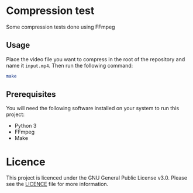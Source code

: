 # Compression test
Some compression tests done using FFmpeg

## Usage

Place the video file you want to compress in the root of the repository and name it `input.mp4`. Then run the following command:

```bash
make
```

## Prerequisites
You will need the following software installed on your system to run this project:
- Python 3
- FFmpeg
- Make

# Licence

This project is licenced under the GNU General Public License v3.0. Please see the [LICENCE](LICENCE) file for more information.